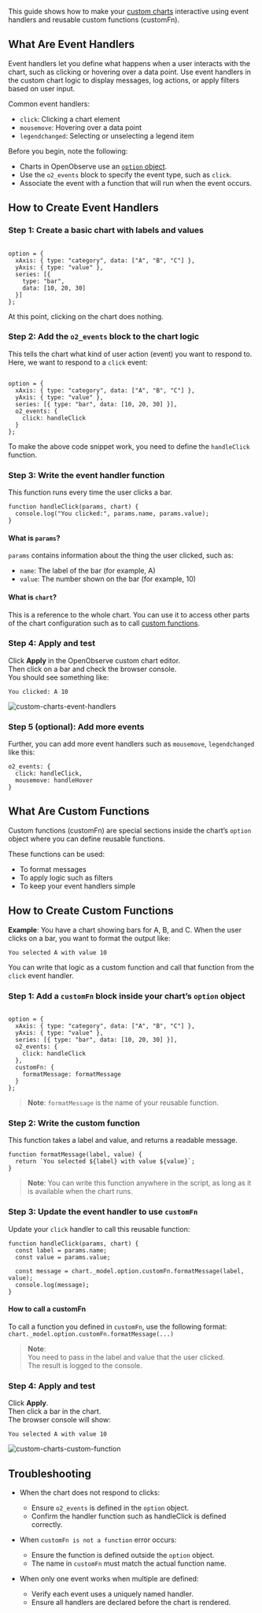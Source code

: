 This guide shows how to make your [custom charts](what-are-custom-charts.md) interactive using event handlers and reusable custom functions (customFn).

## What Are Event Handlers 

Event handlers let you define what happens when a user interacts with the chart, such as clicking or hovering over a data point. Use event handlers in the custom chart logic to display messages, log actions, or apply filters based on user input.

Common event handlers: 

- `click`: Clicking a chart element  
- `mousemove`: Hovering over a data point  
- `legendchanged`: Selecting or unselecting a legend item

Before you begin, note the following: 

- Charts in OpenObserve use an [`option` object](what-are-custom-charts.md#the-option-object).  
- Use the `o2_events` block to specify the event type, such as `click`.  
- Associate the event with a function that will run when the event occurs.

## How to Create Event Handlers

### Step 1: Create a basic chart with labels and values

```linenums="1"

option = {  
  xAxis: { type: "category", data: ["A", "B", "C"] },  
  yAxis: { type: "value" },  
  series: [{  
    type: "bar",  
    data: [10, 20, 30]  
  }]  
};  
```  
At this point, clicking on the chart does nothing. 

### Step 2: Add the `o2_events` block to the chart logic
This tells the chart what kind of user action (event) you want to respond to.  
Here, we want to respond to a `click` event:

```linenums="1"

option = {  
  xAxis: { type: "category", data: ["A", "B", "C"] },  
  yAxis: { type: "value" },  
  series: [{ type: "bar", data: [10, 20, 30] }],  
  o2_events: {  
    click: handleClick  
  }  
};  
```  
To make the above code snippet work, you need to define the `handleClick` function.

### Step 3: Write the event handler function  
This function runs every time the user clicks a bar.

```linenums="9"  
function handleClick(params, chart) {  
  console.log("You clicked:", params.name, params.value);  
}  
```

#### What is `params`?  
`params` contains information about the thing the user clicked, such as: 

* `name`: The label of the bar (for example, A)  
* `value`: The number shown on the bar (for example, 10)

#### What is `chart`?  
This is a reference to the whole chart. You can use it to access other parts of the chart configuration such as to call [custom functions](#what-are-custom-functions). 

### Step 4: Apply and test  
Click **Apply** in the OpenObserve custom chart editor.  
Then click on a bar and check the browser console.   
You should see something like:   
```  
You clicked: A 10  
```  
![custom-charts-event-handlers](../../../images/custom-charts-event-handlers.png)

### Step 5 (optional): Add more events  
Further, you can add more event handlers such as `mousemove`, `legendchanged` like this:  

```linenums="1"  
o2_events: {  
  click: handleClick,  
  mousemove: handleHover  
}  
```

## What Are Custom Functions

Custom functions (customFn) are special sections inside the chart’s `option` object where you can define reusable functions.

These functions can be used:

- To format messages  
- To apply logic such as filters  
- To keep your event handlers simple

## How to Create Custom Functions

**Example**: You have a chart showing bars for A, B, and C. When the user clicks on a bar, you want to format the output like:   
```  
You selected A with value 10  
```  
You can write that logic as a custom function and call that function from the `click` event handler.

### Step 1: Add a `customFn` block inside your chart’s `option` object

```linenums="1"

option = {  
  xAxis: { type: "category", data: ["A", "B", "C"] },  
  yAxis: { type: "value" },  
  series: [{ type: "bar", data: [10, 20, 30] }],  
  o2_events: {  
    click: handleClick  
  },  
  customFn: {  
    formatMessage: formatMessage  
  }  
};

```  
> **Note**: `formatMessage` is the name of your reusable function.

### Step 2: Write the custom function  
This function takes a label and value, and returns a readable message.

```linenums="12"
function formatMessage(label, value) {  
  return `You selected ${label} with value ${value}`;  
}  
```  
> **Note**: You can write this function anywhere in the script, as long as it is available when the chart runs.

### Step 3: Update the event handler to use `customFn`  
Update your `click` handler to call this reusable function:

```linenums="15"
function handleClick(params, chart) {  
  const label = params.name;  
  const value = params.value;

  const message = chart._model.option.customFn.formatMessage(label, value);  
  console.log(message);  
}  
```

#### How to call a customFn  
To call a function you defined in `customFn`, use the following format: `chart._model.option.customFn.formatMessage(...)`

> **Note**:   
> You need to pass in the label and value that the user clicked.  
> The result is logged to the console.

### Step 4: Apply and test  
Click **Apply**.  
Then click a bar in the chart.  
The browser console will show:

```  
You selected A with value 10  
```
![custom-charts-custom-function](../../../images/custom-charts-custom-function.png)


## Troubleshooting

- When the chart does not respond to clicks:

    - Ensure `o2_events` is defined in the `option` object.  
    - Confirm the handler function such as handleClick is defined correctly.

- When `customFn is not a function` error occurs:

    - Ensure the function is defined outside the `option` object.  
    - The name in `customFn` must match the actual function name. 

- When only one event works when multiple are defined:

    - Verify each event uses a uniquely named handler.  
    - Ensure all handlers are declared before the chart is rendered. 

